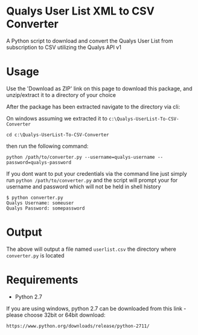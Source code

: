 Qualys User List XML to CSV Converter
=========================================

A Python script to download and convert the Qualys User List from subscription to CSV utilizing the Qualys API v1

Usage
==========================================

Use the 'Download as ZIP' link on this page to download this package, and unzip/extract it to a directory of your choice

After the package has been extracted navigate to the directory via cli:

On windows assuming we extracted it to ```c:\Qualys-UserList-To-CSV-Converter```

``` cd c:\Qualys-UserList-To-CSV-Converter ```

then run the following command:

```python /path/to/converter.py --username=qualys-username --password=qualys-password```

If you dont want to put your credentials via the command line just simply run
``` python /path/to/converter.py ``` 
and the script will prompt your for username and password which will not be held in shell history
```
$ python converter.py
Qualys Username: someuser
Qualys Password: somepassword
```

Output
==========================================

The above will output a file named ```userlist.csv``` the directory where ```converter.py``` is located

Requirements
==========================================

* Python 2.7

If you are using windows, python 2.7 can be downloaded from this link - please choose 32bit or 64bit download:

``` https://www.python.org/downloads/release/python-2711/ ```
